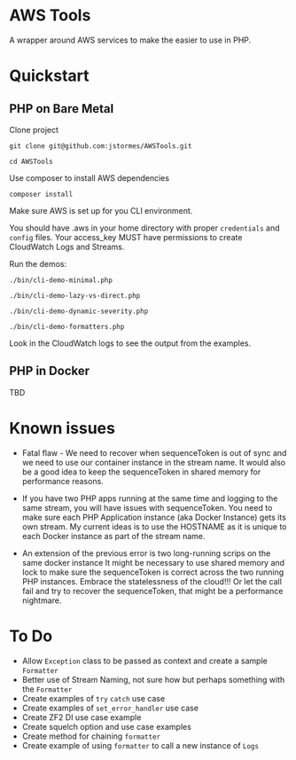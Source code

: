 # AWS Tools
A wrapper around AWS services to make the easier to use in PHP.

# Quickstart

## PHP on Bare Metal

Clone project 

`git clone git@github.com:jstormes/AWSTools.git`

`cd AWSTools`

Use composer to install AWS dependencies

`composer install`

Make sure AWS is set up for you CLI environment.

You should have .aws in your home directory with proper
`credentials` and `config` files.  Your access_key MUST 
have permissions to create CloudWatch Logs and Streams.

Run the demos:

`./bin/cli-demo-minimal.php`

`./bin/cli-demo-lazy-vs-direct.php`

`./bin/cli-demo-dynamic-severity.php`

`./bin/cli-demo-formatters.php`

Look in the CloudWatch logs to see the output from the examples.

## PHP in Docker

TBD

# Known issues

* Fatal flaw - We need to recover when sequenceToken is out of sync and we need to use our 
  container instance in the stream name.  It would also be a good idea to keep the sequenceToken
  in shared memory for performance reasons.

* If you have two PHP apps running at the same time and logging to the same stream, you will have issues
  with sequenceToken.  You need to make sure each PHP Application instance (aka Docker Instance)
  gets its own stream.  My current ideas is to use the HOSTNAME as it is unique to each Docker
  instance as part of the stream name.
  
* An extension of the previous error is two long-running scrips on the same docker instance
  It might be necessary to use shared memory and lock to make sure the sequenceToken is correct
  across the two running PHP instances.  Embrace the statelessness of the cloud!!!  Or let the call 
  fail and try to recover the sequenceToken, that might be a performance nightmare.

# To Do

* Allow `Exception` class to be passed as context and create a sample `Formatter`
* Better use of Stream Naming, not sure how but perhaps something with the `Formatter`
* Create examples of `try` `catch` use case
* Create examples of `set_error_handler` use case
* Create ZF2 DI use case example
* Create squelch option and use case examples
* Create method for chaining `formatter`
* Create example of using `formatter` to call a new instance of `Logs`